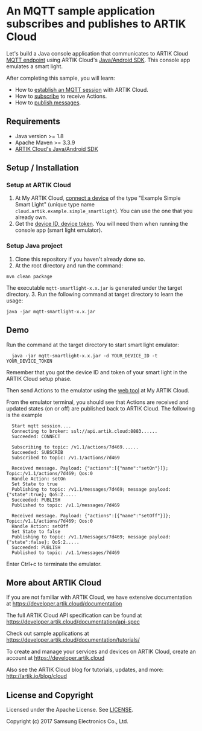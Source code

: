 # An MQTT sample application subscribes and publishes to ARTIK Cloud

Let's build a Java console application that communicates to ARTIK Cloud [MQTT endpoint](https://developer.artik.cloud/documentation/data-management/mqtt.html) using ARTIK Cloud's [Java/Android SDK](https://github.com/artikcloud/artikcloud-java). This console app emulates a smart light.

After completing this sample, you will learn:

- How to [establish an MQTT session](https://developer.artik.cloud/documentation/data-management/mqtt.html#establish-an-mqtt-session) with ARTIK Cloud.
- How to [subscribe](https://developer.artik.cloud/documentation/data-management/mqtt.html#subscribe-to-receive-actions) to receive Actions.
- How to [publish messages](https://developer.artik.cloud/documentation/data-management/mqtt.html#publish-data-only-messages).

## Requirements
- Java version >= 1.8
- Apache Maven >= 3.3.9
- [ARTIK Cloud's Java/Android SDK](https://github.com/artikcloud/artikcloud-java)

## Setup / Installation

### Setup at ARTIK Cloud

 1. At My ARTIK Cloud, [connect a device](https://my.artik.cloud/new_device/cloud.artik.example.simple_smartlight) of the type "Example Simple Smart Light" (unique type name `cloud.artik.example.simple_smartlight`). You can use the one that you already own.
 2. Get the [device ID, device token](https://developer.artik.cloud/documentation/tools/web-tools.html#managing-a-device-token). You will need them when running the console app (smart light emulator). 
 
### Setup Java project

 1. Clone this repository if you haven't already done so.
 2. At the root directory and run the command:
  ~~~shell
  mvn clean package
  ~~~
  The executable `mqtt-smartlight-x.x.jar` is generated under the target directory. 
 3. Run the following command at target directory to learn the usage:
  ~~~shell
  java -jar mqtt-smartlight-x.x.jar
  ~~~

## Demo

Run the command at the target directory to start smart light emulator: 
~~~shell
  java -jar mqtt-smartlight-x.x.jar -d YOUR_DEVICE_ID -t YOUR_DEVICE_TOKEN
~~~

Remember that you got the device ID and token of your smart light in the ARTIK Cloud setup phase.

Then send Actions to the emulator using the [web tool](https://developer.artik.cloud/documentation/tutorials/an-iot-remote-control.html#test-the-light) at My ARTIK Cloud.

From the emulator terminal, you should see that Actions are received and updated states (on or off) are published back to ARTIK Cloud. The following is the example
~~~shell
  Start mqtt session....
  Connecting to broker: ssl://api.artik.cloud:8883......
  Succeeded: CONNECT

  Subscribing to topic: /v1.1/actions/7d469......
  Succeeded: SUBSCRIB
  Subscribed to topic: /v1.1/actions/7d469

  Received message. Payload: {"actions":[{"name":"setOn"}]}; Topic:/v1.1/actions/7d469; Qos:0
  Handle Action: setOn
  Set State to true
  Publishing to topic: /v1.1/messages/7d469; message payload: {"state":true}; QoS:2.....
  Succeeded: PUBLISH
  Published to topic: /v1.1/messages/7d469

  Received message. Payload: {"actions":[{"name":"setOff"}]}; Topic:/v1.1/actions/7d469; Qos:0
  Handle Action: setOff
  Set State to false
  Publishing to topic: /v1.1/messages/7d469; message payload: {"state":false}; QoS:2.....
  Succeeded: PUBLISH
  Published to topic: /v1.1/messages/7d469
~~~

Enter Ctrl+c to terminate the emulator.

## More about ARTIK Cloud

If you are not familiar with ARTIK Cloud, we have extensive documentation at https://developer.artik.cloud/documentation

The full ARTIK Cloud API specification can be found at https://developer.artik.cloud/documentation/api-spec

Check out sample applications at https://developer.artik.cloud/documentation/tutorials/

To create and manage your services and devices on ARTIK Cloud, create an account at https://developer.artik.cloud

Also see the ARTIK Cloud blog for tutorials, updates, and more: http://artik.io/blog/cloud

## License and Copyright

Licensed under the Apache License. See [LICENSE](LICENSE).

Copyright (c) 2017 Samsung Electronics Co., Ltd.
